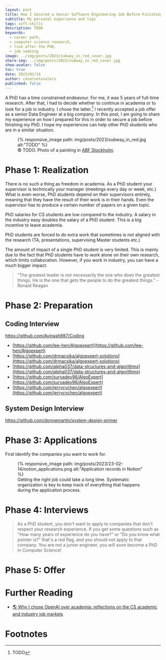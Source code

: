 ```yaml
---
layout: post
title: How I Secured a Senior Software Engineering Job Before Finishing My PhD in Computer Science
subtitle: My personal experience and tips
tags: soft-skills
description: TODO
keywords:
  - career path,
  - computer science research,
  - live after the PhD,
  - job seeking
image: ../img/posts/2023/subway_in_red_cover.jpg
share-img: ../img/posts/2023/subway_in_red_cover.jpg
show-avatar: false
toc: true
date: 2023/02/14
author: cesarsotovalero
published: false
---
```


A PhD has a time constrained endeavour.
For me, it was 5 years of full-time research.
After that, I had to decide whether to continue in academia or to look for a job in industry.
I chose the latter.[^1]
I recently accepted a job offer as a senior Data Engineer at a big company.
In this post, I am going to share my experience on how I prepared for this in order to secure a job before finishing my PhD.
I hope my experiences can help other PhD students who are in a similar situation. 

<figure class="jb_picture">
  {% responsive_image path: img/posts/2023/subway_in_red.jpg alt:"TODO" %}
  <figcaption class="stroke"> 
    &#169; TODO. Photo of a painting in <a href="https://goo.gl/maps/cGN5k72vforbXD2T6">ABF Stockholm</a>.
  </figcaption>
</figure>

# Phase 1: Realization

There is no such a thing as freedom in academia.
As a PhD student your supervisor is technically your manager (meetings every day or week, etc.)
What is even worse, PhD students depend on their supervisors entirely, meaning that they have the result of their work is in their hands.
Even the supervisor has to produce a certain number of papers on a given topic.

PhD salaries for CS students are low compared to the industry.
A salary in the industry easy doubles the salary of a PhD student.
This is a big incentive to leave academia.

PhD students are forced to do extra work that sometimes is not aligned with the research (TA, presentations, supervising Master students etc.)

The amount of impact of a single PhD student is very limited.
This is mainly due to the fact that PhD students have to work alone on their own research, which limits collaboration. 
However, if you work in industry, you can have a much bigger impact.

> "The greatest leader is not necessarily the one who does the greatest things. He is the one that gets the people to do the greatest things." - Ronald Reagan



# Phase 2: Preparation

## Coding Interview

https://github.com/Avinash987/Coding

- [https://github.com/lee-hen/Algoexpert](https://github.com/lee-hen/Algoexpert)
- [https://github.com/drmacsika/algoexpert-solutions](https://github.com/drmacsika/algoexpert-solutions)
- [https://github.com/alpha037/data-structures-and-algorithms](https://github.com/alpha037/data-structures-and-algorithms)
- [https://github.com/suryadev96/AlgoExpert](https://github.com/suryadev96/AlgoExpert)
- [https://github.com/jerrycychen/algoexpert](https://github.com/jerrycychen/algoexpert)


## System Design Interview

https://github.com/donnemartin/system-design-primer


# Phase 3: Applications

First identify the companies you want to work for.

<figure class="jb_picture">
  {% responsive_image path: img/posts/2023/23-02-14/notion_applications.png alt:"Application records in Notion" %}
  <figcaption class="stroke"> 
    Getting the right job could take a long time. Systematic organization is key to keep track of everything that happens during the application process.
  </figcaption>
</figure>

# Phase 4: Interviews

> As a PhD student, you don't want to apply to companies that don't respect your research experience.
> If you get some questions such as "How many years of experience do you have?" or "Do you know what pointer is?" that's a red flag, and you should not apply to that company.
> You are not a junior engineer, you will soon become a PhD in Computer Science!



# Phase 5: Offer



# Further Reading



- [:earth_americas: Why I chose OpenAI over academia: reflections on the CS academic and industry job markets](https://rowanzellers.com/blog/rowan-job-search2/?utm_source=tldrnewsletter)

# Footnotes

[^1]: TODO